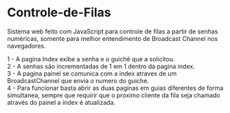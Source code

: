 # Controle-de-Filas
Sistema web feito com JavaScript para controle de filas a partir de senhas numéricas, somente para melhor entendimento de Broadcast Channel nos navegadores.

1 - A pagina Index exibe a senha e o guichê que a solicitou. <br>
2 - A senhas são incrementadas de 1 em 1 dentro da pagina index. <br>
3 - A pagina painel se comunica com a index atraves de um BroadcastChannel que envia o numero do guiche. <br>
4 - Para funcionar basta abrir as duas paginas em guias diferentes de forma simultanea, sempre que requirir que o proximo cliente da fila seja chamado através do painel a index é atualizada. <br>

